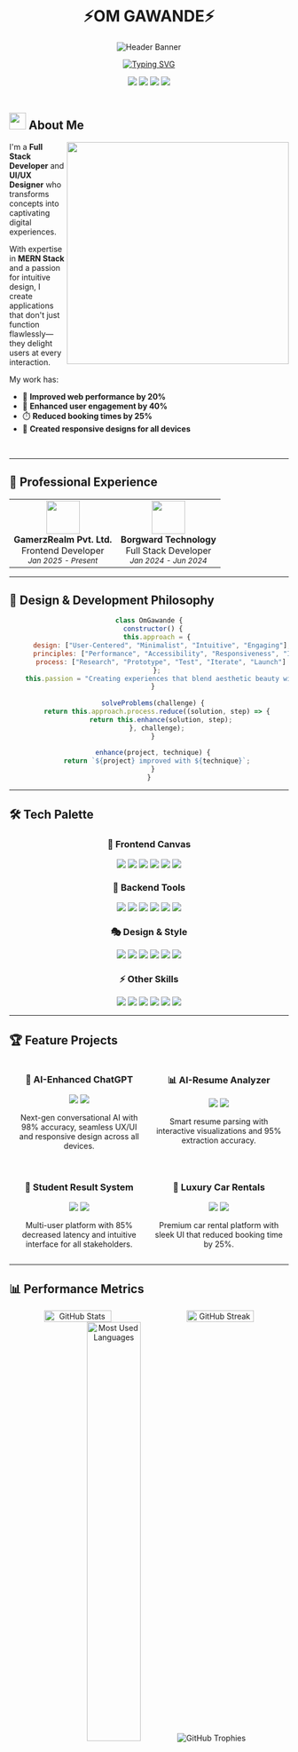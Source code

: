 <div align="center">
  
# ⚡OM GAWANDE⚡

![Header Banner](https://capsule-render.vercel.app/api?type=waving&color=gradient&customColorList=12,12,12,12,12&height=300&section=header&text=Full%20Stack%20Developer&fontSize=60&fontAlignY=40&desc=UI/UX%20Designer%20|%20MERN%20Expert%20|%20AI%20Enthusiast&animation=fadeIn&descAlignY=55&fontColor=ffffff)

[![Typing SVG](https://readme-typing-svg.herokuapp.com?font=Poppins&weight=600&size=32&duration=3000&pause=1000&color=7957D5&center=true&vCenter=true&width=600&height=100&lines=Crafting+Digital+Experiences;Breathing+Life+into+Code;Where+Design+Meets+Function;Building+Tomorrow's+Web+Today)](https://git.io/typing-svg)

</div>

<div align="center">
  <a href="mailto:om.sudhir.gawande@gmail.com"><img src="https://img.shields.io/badge/Email-0078D4?style=for-the-badge&logo=microsoft-outlook&logoColor=white"></a>
  <a href="https://www.linkedin.com/in/om-cybersec-webdev/"><img src="https://img.shields.io/badge/LinkedIn-0A66C2?style=for-the-badge&logo=linkedin&logoColor=white"></a>
  <a href="https://your-portfolio-url.com"><img src="https://img.shields.io/badge/Portfolio-FF3850?style=for-the-badge&logo=Safari&logoColor=white"></a>
  <a href="tel:+917020267107"><img src="https://img.shields.io/badge/Contact-7020267107-25D366?style=for-the-badge&logo=whatsapp&logoColor=white"></a>
</div>

<br>

## <img src="https://media2.giphy.com/media/QssGEmpkyEOhBCb7e1/giphy.gif?cid=ecf05e47a0n3gi1bfqntqmob8g9aid1oyj2wr3ds3mg700bl&rid=giphy.gif" width="30"> About Me

<div align="center">
  <img align="right" width="400" src="https://cdn.dribbble.com/users/1059583/screenshots/4171367/coding-freak.gif" />
</div>

I'm a **Full Stack Developer** and **UI/UX Designer** who transforms concepts into captivating digital experiences.

With expertise in **MERN Stack** and a passion for intuitive design, I create applications that don't just function flawlessly—they delight users at every interaction.

My work has:
- 🚀 **Improved web performance by 20%**
- 💫 **Enhanced user engagement by 40%**
- ⏱️ **Reduced booking times by 25%**
- 📱 **Created responsive designs for all devices**

<br clear="right"/>

---

## 💼 Professional Experience

<div align="center">
<table>
  <tr>
    <td align="center">
      <img src="https://img.icons8.com/color/48/000000/controller.png" width="60"/>
      <br />
      <strong>GamerzRealm Pvt. Ltd.</strong>
      <br />
      Frontend Developer
      <br />
      <small><i>Jan 2025 - Present</i></small>
    </td>
    <td align="center">
      <img src="https://img.icons8.com/fluent/48/000000/technical-support.png" width="60"/>
      <br />
      <strong>Borgward Technology</strong>
      <br />
      Full Stack Developer
      <br />
      <small><i>Jan 2024 - Jun 2024</i></small>
    </td>
  </tr>
</table>
</div>

---

## 🎨 Design & Development Philosophy

<div align="center">
  
```javascript
class OmGawande {
  constructor() {
    this.approach = {
      design: ["User-Centered", "Minimalist", "Intuitive", "Engaging"],
      principles: ["Performance", "Accessibility", "Responsiveness", "Innovation"],
      process: ["Research", "Prototype", "Test", "Iterate", "Launch"]
    };
    this.passion = "Creating experiences that blend aesthetic beauty with technical excellence";
  }
  
  solveProblems(challenge) {
    return this.approach.process.reduce((solution, step) => {
      return this.enhance(solution, step);
    }, challenge);
  }
  
  enhance(project, technique) {
    return `${project} improved with ${technique}`;
  }
}
```

</div>

---

## 🛠️ Tech Palette

<div align="center">

<h3>🎨 Frontend Canvas</h3>

<img src="https://img.shields.io/badge/React-61DAFB?style=for-the-badge&logo=react&logoColor=black" />
<img src="https://img.shields.io/badge/JavaScript-F7DF1E?style=for-the-badge&logo=javascript&logoColor=black" />
<img src="https://img.shields.io/badge/TypeScript-3178C6?style=for-the-badge&logo=typescript&logoColor=white" />
<img src="https://img.shields.io/badge/HTML5-E34F26?style=for-the-badge&logo=html5&logoColor=white" />
<img src="https://img.shields.io/badge/CSS3-1572B6?style=for-the-badge&logo=css3&logoColor=white" />
<img src="https://img.shields.io/badge/Redux-764ABC?style=for-the-badge&logo=redux&logoColor=white" />

<h3>🔧 Backend Tools</h3>

<img src="https://img.shields.io/badge/Node.js-339933?style=for-the-badge&logo=nodedotjs&logoColor=white" />
<img src="https://img.shields.io/badge/Express.js-000000?style=for-the-badge&logo=express&logoColor=white" />
<img src="https://img.shields.io/badge/MongoDB-47A248?style=for-the-badge&logo=mongodb&logoColor=white" />
<img src="https://img.shields.io/badge/MySQL-4479A1?style=for-the-badge&logo=mysql&logoColor=white" />
<img src="https://img.shields.io/badge/Firebase-FFCA28?style=for-the-badge&logo=firebase&logoColor=black" />
<img src="https://img.shields.io/badge/PHP-777BB4?style=for-the-badge&logo=php&logoColor=white" />

<h3>🎭 Design & Style</h3>

<img src="https://img.shields.io/badge/Tailwind_CSS-06B6D4?style=for-the-badge&logo=tailwind-css&logoColor=white" />
<img src="https://img.shields.io/badge/Bootstrap-7952B3?style=for-the-badge&logo=bootstrap&logoColor=white" />
<img src="https://img.shields.io/badge/Figma-F24E1E?style=for-the-badge&logo=figma&logoColor=white" />
<img src="https://img.shields.io/badge/Responsive_Design-5849BE?style=for-the-badge&logo=google-chrome&logoColor=white" />
<img src="https://img.shields.io/badge/UI/UX-FF61F6?style=for-the-badge&logo=adobe-xd&logoColor=white" />
<img src="https://img.shields.io/badge/Animation-0ACF83?style=for-the-badge&logo=framer&logoColor=white" />

<h3>⚡ Other Skills</h3>

<img src="https://img.shields.io/badge/Python-3776AB?style=for-the-badge&logo=python&logoColor=white" />
<img src="https://img.shields.io/badge/Java-ED8B00?style=for-the-badge&logo=java&logoColor=white" />
<img src="https://img.shields.io/badge/Git-F05032?style=for-the-badge&logo=git&logoColor=white" />
<img src="https://img.shields.io/badge/NLP-8CAAE6?style=for-the-badge&logo=openai&logoColor=white" />
<img src="https://img.shields.io/badge/Gemini_AI-4285F4?style=for-the-badge&logo=google&logoColor=white" />
<img src="https://img.shields.io/badge/Data_Structures-FFA116?style=for-the-badge&logo=leetcode&logoColor=white" />

</div>

---

## 🏆 Feature Projects

<div align="center">

<div style="display: flex; justify-content: space-between; margin-bottom: 20px;">
  <div style="flex: 1; margin: 0 10px;">
    <h3>🤖 AI-Enhanced ChatGPT</h3>
    <img src="https://img.shields.io/badge/MERN_Stack-000000?style=flat-square&logo=react&logoColor=white" />
    <img src="https://img.shields.io/badge/Gemini_AI-4285F4?style=flat-square&logo=google&logoColor=white" />
    <p>Next-gen conversational AI with 98% accuracy, seamless UX/UI and responsive design across all devices.</p>
  </div>
  <div style="flex: 1; margin: 0 10px;">
    <h3>📊 AI-Resume Analyzer</h3>
    <img src="https://img.shields.io/badge/Python-3776AB?style=flat-square&logo=python&logoColor=white" />
    <img src="https://img.shields.io/badge/NLP-8CAAE6?style=flat-square&logo=openai&logoColor=white" />
    <p>Smart resume parsing with interactive visualizations and 95% extraction accuracy.</p>
  </div>
</div>

<div style="display: flex; justify-content: space-between;">
  <div style="flex: 1; margin: 0 10px;">
    <h3>📱 Student Result System</h3>
    <img src="https://img.shields.io/badge/Java-ED8B00?style=flat-square&logo=java&logoColor=white" />
    <img src="https://img.shields.io/badge/Firebase-FFCA28?style=flat-square&logo=firebase&logoColor=black" />
    <p>Multi-user platform with 85% decreased latency and intuitive interface for all stakeholders.</p>
  </div>
  <div style="flex: 1; margin: 0 10px;">
    <h3>🚗 Luxury Car Rentals</h3>
    <img src="https://img.shields.io/badge/PHP-777BB4?style=flat-square&logo=php&logoColor=white" />
    <img src="https://img.shields.io/badge/MySQL-4479A1?style=flat-square&logo=mysql&logoColor=white" />
    <p>Premium car rental platform with sleek UI that reduced booking time by 25%.</p>
  </div>
</div>

</div>

---

## 📊 Performance Metrics

<div align="center">
  <div style="display: flex; justify-content: space-between; align-items: center;">
    <img src="https://github-readme-stats.vercel.app/api?username=SPYD3ER-bat&show_icons=true&theme=react&hide_border=true&bg_color=0D1117" alt="GitHub Stats" width="49%" />
    <img src="https://github-readme-streak-stats.herokuapp.com/?user=SPYD3ER-bat&theme=react&hide_border=true&background=0D1117" alt="GitHub Streak" width="49%" />
  </div>
  
  <img src="https://github-readme-stats.vercel.app/api/top-langs/?username=SPYD3ER-bat&layout=compact&theme=react&hide_border=true&bg_color=0D1117" alt="Most Used Languages" width="44%" />
  
  <img src="https://github-profile-trophy.vercel.app/?username=SPYD3ER-bat&theme=discord&column=4&margin-w=15&margin-h=15" alt="GitHub Trophies" />
</div>

---

## 🌐 Let's Connect

<div align="center">
  <a href="https://github.com/SPYD3ER-bat">
    <img height="50" src="https://img.icons8.com/nolan/96/github.png"/>
  </a>
  <a href="https://www.linkedin.com/in/om-dev-sec/">
    <img height="50" src="https://img.icons8.com/nolan/96/linkedin.png"/>
  </a>
  <a href="mailto:om.sudhir.gawande@gmail.com">
    <img height="50" src="https://img.icons8.com/nolan/96/apple-mail.png"/>
  </a>
  <a href="https://omdevportfolio.framer.website/">
    <img height="50" src="https://img.icons8.com/nolan/96/domain.png"/>
  </a>
</div>

<div align="center">
  <br>
  <img src="https://komarev.com/ghpvc/?username=SPYD#ER-bat&label=PROFILE+VIEWS&style=for-the-badge&color=brightgreen" />
</div>

<img src="https://capsule-render.vercel.app/api?type=waving&color=gradient&customColorList=12,12,12,12,12&height=100&section=footer" width="100%"/>

